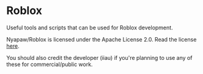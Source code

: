 # Roblox
Useful tools and scripts that can be used for Roblox development.

Nyapaw/Roblox is licensed under the Apache License 2.0.
Read the license [here](https://github.com/Nyapaw/Roblox/blob/master/LICENSE).

You should also credit the developer (iiau) if you're planning to use any of these for commercial/public work.
